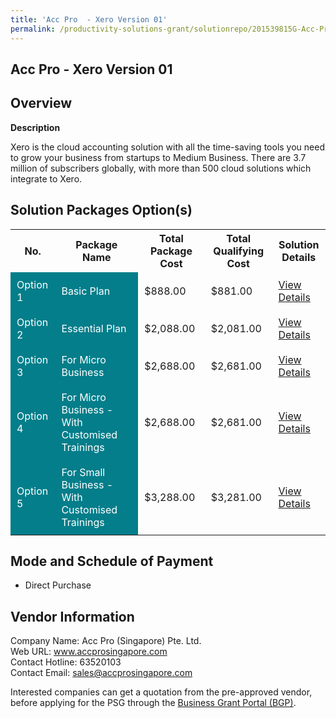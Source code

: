 ```yaml
---
title: 'Acc Pro  - Xero Version 01'
permalink: /productivity-solutions-grant/solutionrepo/201539815G-Acc-Pro-Xro-v-01-G
---
```


## Acc Pro  - Xero Version 01

## Overview

**Description**

Xero is the cloud accounting solution with all the time-saving tools you need to grow your business from startups to Medium Business. There are 3.7 million of subscribers globally, with more than 500 cloud solutions which integrate to Xero.

## Solution Packages Option(s)

<table>
<tr>
<th><b>No.</b></th>
<th><b>Package Name</b></th>
<th><b>Total Package Cost</b></th>
<th><b>Total Qualifying Cost</b></th>
<th><b>Solution Details</b></th>
</tr>
<tr>
<td style='padding: 10px; background-color: #037E8A; color: #FFFFFF;'>Option 1</td>
<td style='padding: 10px; background-color: #037E8A; color: #FFFFFF;'>Basic Plan</td>
<td style='padding: 10px;'>$888.00</td>
<td style='padding: 10px;'>$881.00</td>
<td style='padding: 10px;'><a href='/images/psg/AccPro_XeroVersion01_01082024_Desensitised_Annex3_Part1.pdf' target='_blank'>View Details</a></td>
</tr>
<tr>
<td style='padding: 10px; background-color: #037E8A; color: #FFFFFF;'>Option 2</td>
<td style='padding: 10px; background-color: #037E8A; color: #FFFFFF;'>Essential Plan</td>
<td style='padding: 10px;'>$2,088.00</td>
<td style='padding: 10px;'>$2,081.00</td>
<td style='padding: 10px;'><a href='/images/psg/AccPro_XeroVersion01_01082024_Desensitised_Annex3_Part2.pdf' target='_blank'>View Details</a></td>
</tr>
<tr>
<td style='padding: 10px; background-color: #037E8A; color: #FFFFFF;'>Option 3</td>
<td style='padding: 10px; background-color: #037E8A; color: #FFFFFF;'>For Micro Business</td>
<td style='padding: 10px;'>$2,688.00</td>
<td style='padding: 10px;'>$2,681.00</td>
<td style='padding: 10px;'><a href='/images/psg/AccPro_XeroVersion01_01082024_Desensitised_Annex3_Part3.pdf' target='_blank'>View Details</a></td>
</tr>
<tr>
<td style='padding: 10px; background-color: #037E8A; color: #FFFFFF;'>Option 4</td>
<td style='padding: 10px; background-color: #037E8A; color: #FFFFFF;'>For Micro Business - With Customised Trainings</td>
<td style='padding: 10px;'>$2,688.00</td>
<td style='padding: 10px;'>$2,681.00</td>
<td style='padding: 10px;'><a href='/images/psg/AccPro_XeroVersion01_01082024_Desensitised_Annex3_Part4.pdf' target='_blank'>View Details</a></td>
</tr>
<tr>
<td style='padding: 10px; background-color: #037E8A; color: #FFFFFF;'>Option 5</td>
<td style='padding: 10px; background-color: #037E8A; color: #FFFFFF;'>For Small Business - With Customised Trainings</td>
<td style='padding: 10px;'>$3,288.00</td>
<td style='padding: 10px;'>$3,281.00</td>
<td style='padding: 10px;'><a href='/images/psg/AccPro_XeroVersion01_01082024_Desensitised_Annex3_Part5.pdf' target='_blank'>View Details</a></td>
</tr>
</table>

## Mode and Schedule of Payment

 - Direct Purchase

## Vendor Information

 Company Name: Acc Pro (Singapore) Pte. Ltd.<br>Web URL: www.accprosingapore.com <br>Contact Hotline: 63520103 <br>Contact Email: sales@accprosingapore.com <br>

Interested companies can get a quotation from the pre-approved vendor, before applying for the PSG through the <a href='https://www.businessgrants.gov.sg/' target='_blank' rel='noopener'>Business Grant Portal (BGP)</a>.

<script src="/jquery/resize-tables.js"></script>
